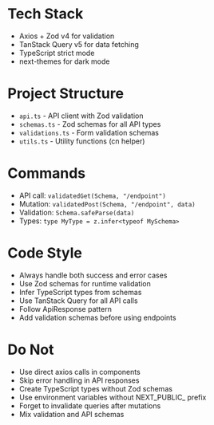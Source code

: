 # Tech Stack
- Axios + Zod v4 for validation
- TanStack Query v5 for data fetching
- TypeScript strict mode
- next-themes for dark mode

# Project Structure
- `api.ts` - API client with Zod validation
- `schemas.ts` - Zod schemas for all API types
- `validations.ts` - Form validation schemas
- `utils.ts` - Utility functions (cn helper)

# Commands
- API call: `validatedGet(Schema, "/endpoint")`
- Mutation: `validatedPost(Schema, "/endpoint", data)`
- Validation: `Schema.safeParse(data)`
- Types: `type MyType = z.infer<typeof MySchema>`

# Code Style
- Always handle both success and error cases
- Use Zod schemas for runtime validation
- Infer TypeScript types from schemas
- Use TanStack Query for all API calls
- Follow ApiResponse<T> pattern
- Add validation schemas before using endpoints

# Do Not
- Use direct axios calls in components
- Skip error handling in API responses
- Create TypeScript types without Zod schemas
- Use environment variables without NEXT_PUBLIC_ prefix
- Forget to invalidate queries after mutations
- Mix validation and API schemas
